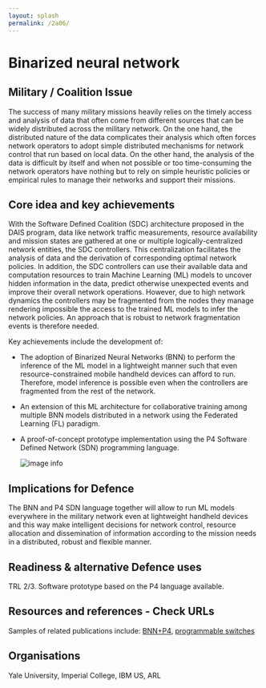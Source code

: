 ```yaml
---
layout: splash
permalink: /2a06/
---
```


# Binarized neural network

<!-- [Watch the video](https://ibm.box.com/xxx) -->

## Military / Coalition Issue
The success of many military missions heavily relies on the timely access and analysis of data that often come from different sources that can be  widely distributed across the military network.  On the one hand, the distributed nature of the data complicates their analysis which often forces network operators to adopt simple distributed mechanisms for network control that run based on local data. On the other hand, the analysis of the data is difficult by itself and when not possible or too time-consuming the network operators have nothing but to rely on simple heuristic policies or empirical rules to manage their networks and support their missions. 

## Core idea and key achievements
With the Software Defined Coalition (SDC) architecture proposed in the DAIS program, data like network traffic measurements, resource availability and mission states are gathered at one or multiple logically-centralized network entities, the SDC controllers. This centralization facilitates the analysis of data and the derivation of corresponding optimal network policies. In addition, the SDC controllers can use their available data and computation resources to train Machine Learning (ML) models to uncover hidden information in the data, predict otherwise unexpected events and improve their overall network operations. However, due to high network dynamics the controllers may be fragmented from the nodes they manage rendering impossible the access to the trained ML models to infer the network policies. An approach that is robust to network fragmentation events is therefore needed.

Key achievements include the development of: 
- The adoption of Binarized Neural Networks (BNN) to perform the inference of the ML model in a lightweight manner such that even  resource-constrained mobile handheld devices can afford to run. Therefore, model inference is possible even when the controllers are fragmented from the rest of the network.  
- An extension of this ML architecture for collaborative training among multiple BNN models distributed in a network using the Federated Learning (FL) paradigm.
- A proof-of-concept prototype implementation using the P4 Software Defined Network (SDN) programming language.

  ![image info](/dais/achievements/images/2a06_figure1.png)

## Implications for Defence
The BNN and P4 SDN language together will allow to run ML models everywhere in the military network even at lightweight handheld devices and this way make intelligent decisions for network control, resource allocation and dissemination of information according to the mission needs in a distributed, robust and flexible manner. 

## Readiness & alternative Defence uses
TRL 2/3. Software prototype based on the P4 language available. 

## Resources and references - Check URLs
Samples of related publications include: [BNN+P4](http://sl.dais-ita.org/science-library/paper/doc-5934), [programmable switches](https://dais-ita.org/node/5433)

## Organisations
Yale University, Imperial College, IBM US, ARL
